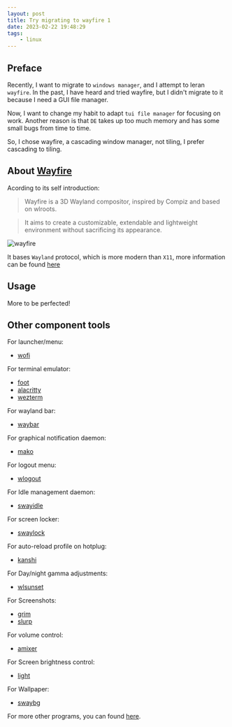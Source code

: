 ```yaml
---
layout: post
title: Try migrating to wayfire 1
date: 2023-02-22 19:48:29
tags:
    - linux
---
```


## Preface

Recently, I want to migrate to `windows manager`, and I attempt to leran `wayfire`. In the past, I have heard and tried wayfire, but I didn't migrate to it because I need a GUI file manager.

Now, I want to change my habit to adapt `tui file manager` for focusing on work. Another reason is that `DE` takes up too much memory and has some small bugs from time to time.

So, I chose wayfire, a cascading window manager, not tiling, I prefer cascading to tiling.

## About [Wayfire](https://github.com/WayfireWM/wayfire)

Acording to its self introduction:

> Wayfire is a 3D Wayland compositor, inspired by Compiz and based on wlroots.

> It aims to create a customizable, extendable and lightweight environment without sacrificing its appearance.

![wayfire](https://camo.githubusercontent.com/d98347d40fc6e05519d9ff78c897457f3a02fcbe8194b7e18e0a1e0f93bf7d24/68747470733a2f2f696d672e796f75747562652e636f6d2f76695f776562702f3250744e7a78447378594d2f6d617872657364656661756c742e77656270)

It bases `Wayland` protocol, which is more modern than `X11`, more information can be found [here](https://wayland.freedesktop.org/architecture.html)

## Usage

More to be perfected!

## Other component tools

For launcher/menu:

-   [wofi](https://hg.sr.ht/~scoopta/wofi)

For terminal emulator:

-   [foot](https://codeberg.org/dnkl/foot)
-   [alacritty](https://github.com/alacritty/alacritty)
-   [wezterm](https://github.com/wez/wezterm)

For wayland bar:

-   [waybar](https://github.com/Alexays/Waybar)

For graphical notification daemon:

-   [mako](https://github.com/emersion/mako)

For logout menu:

-   [wlogout](https://github.com/ArtsyMacaw/wlogout)

For Idle management daemon:

-   [swayidle](https://github.com/swaywm/swayidle)

For screen locker:

-   [swaylock](https://github.com/swaywm/swaylock)

For auto-reload profile on hotplug:

-   [kanshi](https://wayland.emersion.fr/kanshi/)

For Day/night gamma adjustments:

-   [wlsunset](https://sr.ht/~kennylevinsen/wlsunset/)

For Screenshots:

-   [grim](https://wayland.emersion.fr/grim/)
-   [slurp](https://wayland.emersion.fr/slurp/)

For volume control:

-   [amixer](https://alsa-project.org)

For Screen brightness control:

-   [light](https://haikarainen.github.io/light/)

For Wallpaper:

-   [swaybg](https://github.com/swaywm/swaybg)

For more other programs, you can found [here](https://wiki.archlinux.org/title/List_of_applications/Other).
